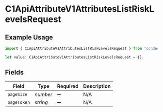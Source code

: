# C1ApiAttributeV1AttributesListRiskLevelsRequest

## Example Usage

```typescript
import { C1ApiAttributeV1AttributesListRiskLevelsRequest } from "conductorone-sdk-typescript/sdk/models/operations";

let value: C1ApiAttributeV1AttributesListRiskLevelsRequest = {};
```

## Fields

| Field              | Type               | Required           | Description        |
| ------------------ | ------------------ | ------------------ | ------------------ |
| `pageSize`         | *number*           | :heavy_minus_sign: | N/A                |
| `pageToken`        | *string*           | :heavy_minus_sign: | N/A                |